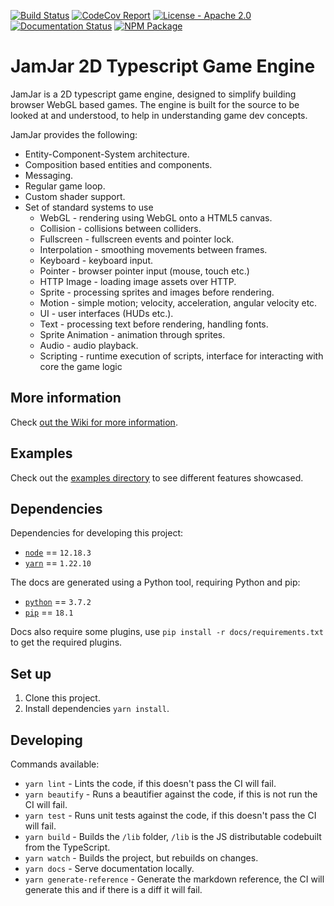 [![Build
Status](https://github.com/jamjarlabs/jamjar/workflows/JamJar/badge.svg)](https://github.com/jamjarlabs/JamJar/actions)
[![CodeCov
Report](https://codecov.io/gh/jamjarlabs/jamjar/branch/master/graph/badge.svg)](https://codecov.io/gh/jamjarlabs/jamjar)
[![License - Apache
2.0](https://img.shields.io/:license-apache-blue.svg)](https://www.apache.org/licenses/LICENSE-2.0.html)
[![Documentation
Status](https://readthedocs.org/projects/jamjar/badge/?version=latest)](https://jamjar.readthedocs.io/en/latest)
[![NPM Package](https://img.shields.io/npm/v/jamjar)](https://www.npmjs.com/package/jamjar)

# JamJar 2D Typescript Game Engine

JamJar is a 2D typescript game engine, designed to simplify building browser WebGL based games.
The engine is built for the source to be looked at and understood, to help in understanding game dev concepts.

JamJar provides the following:

- Entity-Component-System architecture.
- Composition based entities and components.
- Messaging.
- Regular game loop.
- Custom shader support.
- Set of standard systems to use
    - WebGL - rendering using WebGL onto a HTML5 canvas.
    - Collision - collisions between colliders.
    - Fullscreen - fullscreen events and pointer lock.
    - Interpolation - smoothing movements between frames.
    - Keyboard - keyboard input.
    - Pointer - browser pointer input (mouse, touch etc.)
    - HTTP Image - loading image assets over HTTP.
    - Sprite - processing sprites and images before rendering.
    - Motion - simple motion; velocity, acceleration, angular velocity etc.
    - UI - user interfaces (HUDs etc.).
    - Text - processing text before rendering, handling fonts.
    - Sprite Animation - animation through sprites.
    - Audio - audio playback.
    - Scripting - runtime execution of scripts, interface for interacting with
        core the game logic

## More information

Check [out the Wiki for more information](https://jamjar.readthedocs.io/en/latest).

## Examples

Check out the [examples directory](./examples) to see different features showcased.

## Dependencies

Dependencies for developing this project:

- [`node`](https://nodejs.org/en/) == `12.18.3`
- [`yarn`](https://legacy.yarnpkg.com/en/) == `1.22.10`

The docs are generated using a Python tool, requiring Python and pip:

- [`python`](https://www.python.org/downloads/) == `3.7.2`
- [`pip`](https://pypi.org/project/pip/) == `18.1`

Docs also require some plugins, use `pip install -r docs/requirements.txt` to get the required plugins.

## Set up

1. Clone this project.
2. Install dependencies `yarn install`.

## Developing

Commands available:

- `yarn lint` - Lints the code, if this doesn't pass the CI will fail.
- `yarn beautify` - Runs a beautifier against the code, if this is not run the CI will fail.
- `yarn test` - Runs unit tests against the code, if this doesn't pass the CI will fail.
- `yarn build` - Builds the `/lib` folder, `/lib` is the JS distributable codebuilt from the TypeScript.
- `yarn watch` - Builds the project, but rebuilds on changes.
- `yarn docs` - Serve documentation locally.
- `yarn generate-reference` - Generate the markdown reference, the CI will generate this and if there is a diff it will
fail.
